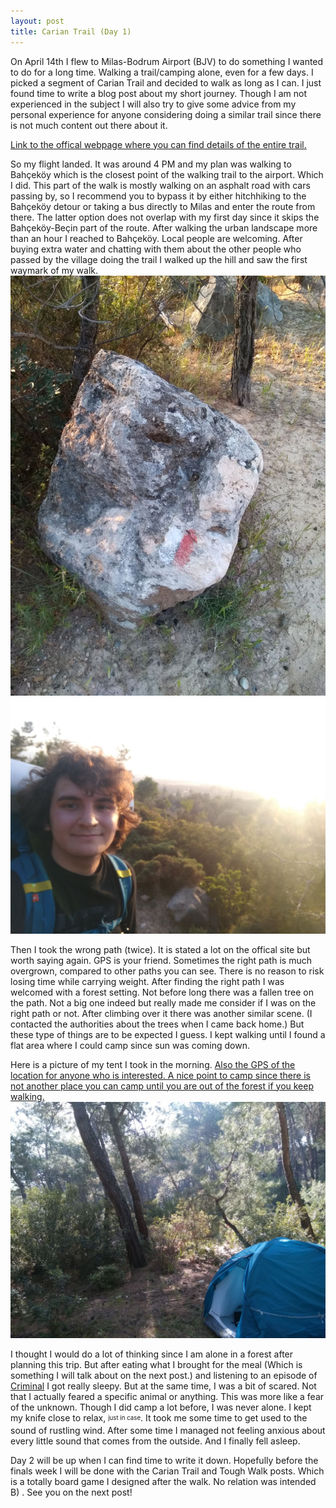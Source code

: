 ```yaml
---
layout: post
title: Carian Trail (Day 1)
---
```


On April 14th I flew to Milas-Bodrum Airport (BJV) to do something I wanted to do for a long time.
Walking a trail/camping alone, even for a few days. I picked a segment of Carian Trail and decided to walk as long as I can.
I just found time to write a blog post about my short journey.
Though I am not experienced in the subject I will also try to give some advice from my personal experience for anyone considering doing a similar trail since there is not much content out there about it.

[Link to the offical webpage where you can find details of the entire trail.](http://cariantrail.com/)

So my flight landed. It was around 4 PM and my plan was walking to Bahçeköy which is the closest point of the walking trail to the airport. Which I did.
This part of the walk is mostly walking on an asphalt road with cars passing by, so I recommend you to bypass it by either hitchhiking to the Bahçeköy detour or taking a bus directly to Milas and enter the route from there.
The latter option does not overlap with my first day since it skips the Bahçeköy-Beçin part of the route. After walking the urban landscape more than an hour I reached to Bahçeköy. Local people are welcoming.
After buying extra water and chatting with them about the other people who passed by the village doing the trail I walked up the hill and saw the first waymark of my walk.
![first waymark](/images/cariantrail/firstmark.jpeg "First Waymark")
![waymark selfie](/images/cariantrail/firstmarkselfie.jpeg "Waymark Selfie")

Then I took the wrong path (twice). It is stated a lot on the offical site but worth saying again. GPS is your friend. Sometimes the right path is much overgrown, compared to other paths you can see. There is no reason to risk losing time while carrying weight.
After finding the right path I was welcomed with a forest setting. Not before long there was a fallen tree on the path. Not a big one indeed but really made me consider if I was on the right path or not. After climbing over it there was another similar scene.
(I contacted the authorities about the trees when I came back home.) But these type of things are to be expected I guess. I kept walking until I found a flat area where I could camp since sun was coming down. 

Here is a picture of my tent I took in the morning. [Also the GPS of the location for anyone who is interested. A nice point to camp since there is not another place you can camp until you are out of the forest if you keep walking.](http://maps.google.com/maps?q=37.24704164,27.77110129&iwloc=A&hl=en&z=17)
![camp 1](/images/cariantrail/camp1.jpeg "Camp 1")

I thought I would do a lot of thinking since I am alone in a forest after planning this trip. But after eating what I brought for the meal (Which is something I will talk about on the next post.) and listening to an episode of [Criminal](http://www.thisiscriminal.com/) I got really sleepy. But at the same time, I was a bit of scared.
Not that I actually feared a specific animal or anything. This was more like a fear of the unknown. Though I did camp a lot before, I was never alone. I kept my knife close to relax, <sub><sup>just in case</sup></sub>. It took me some time to get used to the sound of rustling wind. After some time I managed not feeling anxious about every little sound that comes from the outside. And I finally fell asleep.

Day 2 will be up when I can find time to write it down. Hopefully before the finals week I will be done with the Carian Trail and Tough Walk posts. Which is a totally board game I designed after the walk. No relation was intended B) . See you on the next post!